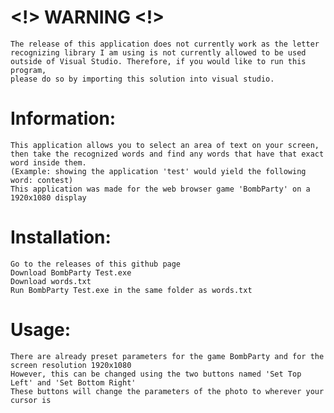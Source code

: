 # <!> WARNING <!>
	The release of this application does not currently work as the letter
	recognizing library I am using is not currently allowed to be used
	outside of Visual Studio. Therefore, if you would like to run this program,
	please do so by importing this solution into visual studio.


# Information:
	This application allows you to select an area of text on your screen, 
	then take the recognized words and find any words that have that exact word inside them.
	(Example: showing the application 'test' would yield the following word: contest)
	This application was made for the web browser game 'BombParty' on a 1920x1080 display


# Installation:
	Go to the releases of this github page
	Download BombParty Test.exe
	Download words.txt
	Run BombParty Test.exe in the same folder as words.txt


# Usage:
	There are already preset parameters for the game BombParty and for the screen resolution 1920x1080
	However, this can be changed using the two buttons named 'Set Top Left' and 'Set Bottom Right'
	These buttons will change the parameters of the photo to wherever your cursor is
